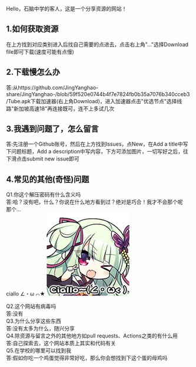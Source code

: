 Hello，石脑中学的客人，这是一个分享资源的网站！
## 1.如何获取资源 
在上方找到对应类别进入后找自己需要的点进去，点击右上角"..."选择Download file即可下载(速度可能有点慢)                   
## 2.下载慢怎么办                                          
答:从https://github.com/JingYanghao-share/JingYanghao-/blob/59f520e0744b4f7e7824fb0b35a7076b340cceb3/Tube.apk下载加速器(右上角Download)，进入加速器点击"优选节点"选择线路"新加坡高速18"再连接既可，连不上多试几次                           
## 3.我遇到问题了，怎么留言                                  
答:先注册一个Github账号，然后在上方找到lssues，点New，在Add a title中写下问题标题，Add a description中写内容，下方可添加图片，一切写好之后，往下滑点击submit new issue即可          
## 4.常见的其他(奇怪)问题                                   
Q1.你这个解压密码有什么含义吗                              
答:哈？没有吧，什么？你说在什么地方看到过？绝对是巧合！我才不会那个呢                                                   
那个…                                                  
ciallo ∠・ω ⌒★
![image](https://github.com/JingYanghao-share/JingYanghao-/blob/bee2b06aea233f3dd5147a6afd659938153f1aca/config/%E4%B8%9B%E9%9B%A8ciallo.png)

Q2.这个网站有病毒吗                                      
答:没有                                                
Q3.为什么分享这些东西                                    
答:没有太多为什么，随兴分享                                
Q4.除资源与留言之外的其他地方如pull requests、Actions之类的有什么用                                                 
答:自己探索去，这个网站本质上其实和代码有关                  
Q5.在学校的哪里可以找到我                                 
答:假如你吃一个鸡蛋觉得非常好吃，那么你会想找到下这个蛋的母鸡吗
